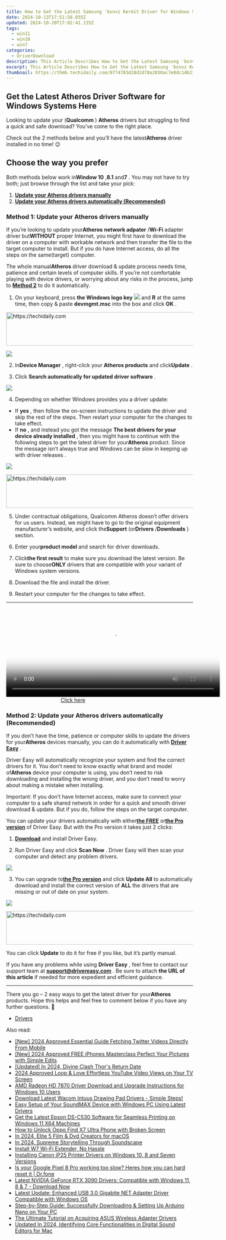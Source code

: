 ```yaml
---
title: How to Get the Latest Samsung ˈbɛnvɪ Kermit Driver for Windows Systems
date: 2024-10-13T17:51:58.035Z
updated: 2024-10-20T17:02:41.135Z
tags:
  - win11
  - win10
  - win7
categories:
  - DriverDownload
description: This Article Describes How to Get the Latest Samsung ˈbɛnvɪ Kermit Driver for Windows Systems
excerpt: This Article Describes How to Get the Latest Samsung ˈbɛnvɪ Kermit Driver for Windows Systems
thumbnail: https://thmb.techidaily.com/8774783d28d2d78a2030ac7e0dc1d6230634beecdba672087a8494366974e451.jpg
---
```


## Get the Latest Atheros Driver Software for Windows Systems Here

Looking to update your (**Qualcomm** ) **Atheros** drivers but struggling to find a quick and safe download? You’ve come to the right place.

 Check out the 2 methods below and you’ll have the latest**Atheros** driver installed in no time! 😉

## Choose the way you prefer

 Both methods below work in**Window 10** ,**8.1** and**7** . You may not have to try both; just browse through the list and take your pick:

1. **[Update your Atheros drivers manually](https://tools.techidaily.com/drivereasy/download/)**
2. **[Update your Atheros drivers automatically (Recommended)](https://tools.techidaily.com/drivereasy/download/)**

### Method 1: Update your Atheros drivers manually

 If you’re looking to update your**Atheros** **network adpater** /**Wi-Fi** adapter driver but**WITHOUT** proper Internet, you might first have to download the driver on a computer with workable network and then transfer the file to the target computer to install. But if you do have Internet access, do all the steps on the same(target) computer.

 The whole manual**Atheros** driver download & update process  needs time, patience and certain levels of computer skills. If you’re not comfortable playing  with device drivers, or worrying about any risks in the process, jump to **[Method 2](https://tools.techidaily.com/drivereasy/download/)**  to do it automatically.

 1) On your keyboard, press **the Windows logo key** **![](https://images.drivereasy.com/wp-content/uploads/2018/04/img_5ae0331bc08e4.png)**  and **R**  at the same time, then copy & paste **devmgmt.msc** into the box and click **OK** .

<!-- affiliate ads begin -->
<a href="https://appsumo.8odi.net/c/5597632/2151883/7443" target="_top" id="2151883">
  <img src="//a.impactradius-go.com/display-ad/7443-2151883" border="0" alt="https://techidaily.com" width="728" height="90"/>
</a>
<img height="0" width="0" src="https://appsumo.8odi.net/i/5597632/2151883/7443" style="position:absolute;visibility:hidden;" border="0" />
<!-- affiliate ads end -->

![](https://images.drivereasy.com/wp-content/uploads/2018/05/img_5afb9c1b96ba9.png)

 2) In**Device Manager** , right-click your **Atheros products** and click**Update** .

 3) Click **Search automatically for updated driver software** .

![](https://images.drivereasy.com/wp-content/uploads/2018/07/img_5b60227d330f0.png)

4) Depending on whether Windows provides you a driver update:

* If **yes** , then follow the on-screen instructions to update the driver and skip the rest of the steps. Then restart your computer for the changes to take effect.
* If **no** , and instead you got the message **The best drivers for your device already installed** , then you might have to continue with the following steps to get the latest driver for your**Atheros** product. Since the message isn’t always true and Windows can be slow in keeping up with driver releases .

![](https://images.drivereasy.com/wp-content/uploads/2018/07/img_5b602d7234e1b.jpg)

<!-- affiliate ads begin -->
<a href="https://unicoeye.pxf.io/c/5597632/2134230/18498" target="_top" id="2134230">
  <img src="//a.impactradius-go.com/display-ad/18498-2134230" border="0" alt="https://techidaily.com" width="728" height="90"/>
</a>
<img height="0" width="0" src="https://unicoeye.pxf.io/i/5597632/2134230/18498" style="position:absolute;visibility:hidden;" border="0" />
<!-- affiliate ads end -->

 5) Under contractual obligations, Qualcomm Atheros doesn’t offer drivers for us users. Instead, we might have to  go to the original equipment manufacturer’s website, and click the**Support** (or**Drivers** /**Downloads** ) section.

 6) Enter your**product model** and search for driver downloads.

 7) Click**the first result** to make sure you download the latest version.  Be sure to choose**ONLY** drivers that are compatible with your variant of Windows system versions.

 8) Download the file and install the driver.

 9) Restart your computer for the changes to take effect.

---

<!-- affiliate ads begin -->
<span id="1983575">
					<video width="576" height="240" style="cursor:pointer"
           poster="//a.impactradius-go.com/display-clicktoplayimage/1983575.png"
           onclick="if(!this.playClicked){this.play();this.setAttribute('controls',true);this.playClicked=true;}">
	   <source src="//a.impactradius-go.com/display-ad/22993-1983575">
	   <img src="//a.impactradius-go.com/display-clicktoplayimage/1983575.png" style="border: none; height: 100%; width: 100%; object-fit: contain">
	</video>
	<div style="width:360px;text-align:center"><a href="javascript:window.open(decodeURIComponent('https%3A%2F%2Fhomestyler.sjv.io%2Fc%2F5597632%2F1983575%2F22993'), '_blank');void(0);">Click here</a></div>
</span>
<img height="0" width="0" src="https://imp.pxf.io/i/5597632/1983575/22993" style="position:absolute;visibility:hidden;" border="0" />
<!-- affiliate ads end -->

### Method 2: Update your Atheros drivers automatically (Recommended)

 If you don’t have the time, patience or computer skills to update the drivers for your**Atheros** devices  manually, you can do it automatically with **[Driver Easy](https://tools.techidaily.com/drivereasy/download/)**  .

 Driver Easy will automatically recognize your system and find the correct drivers for it. You don’t need to know exactly what brand and model of**Atheros** device your computer is using, you don’t need to risk downloading and installing the wrong driver, and you don’t need to worry about making a mistake when installing.

 Important: If you don’t have Internet access, make sure to connect your computer to a safe shared network in order for a quick and smooth driver download & update. But if you do, follow the steps on the target computer.

 You can update your drivers automatically with either[**the FREE**](https://tools.techidaily.com/drivereasy/download/)  or[**the Pro version**](https://tools.techidaily.com/drivereasy/download/) of Driver Easy. But with the Pro version it takes just 2 clicks:

 1) **[Download](https://tools.techidaily.com/drivereasy/download/)**  and install Driver Easy.

 2) Run Driver Easy and click **Scan Now** .  Driver Easy will then scan your computer and detect any problem drivers.

![](https://images.drivereasy.com/wp-content/uploads/2018/07/img_5b3b19bf43ece.jpg)

 3) You can upgrade to[**the Pro version**](https://tools.techidaily.com/drivereasy/download/)  and click **Update All** to automatically download and install the correct version of **ALL**  the drivers that are missing or out of date on your system.

![](https://images.drivereasy.com/wp-content/uploads/2018/07/img_5b5af0deb80ba.jpg)

<!-- affiliate ads begin -->
<a href="https://aligracehair.sjv.io/c/5597632/2036501/19272" target="_top" id="2036501">
  <img src="//a.impactradius-go.com/display-ad/19272-2036501" border="0" alt="https://techidaily.com" width="728" height="90"/>
</a>
<img height="0" width="0" src="https://aligracehair.sjv.io/i/5597632/2036501/19272" style="position:absolute;visibility:hidden;" border="0" />
<!-- affiliate ads end -->

 You can click **Update**  to  do it for free if you like, but it’s partly manual.

 If you have any problems while using **Driver Easy** , feel free to contact our support team at **<support@drivereasy.com>** . Be sure to attach **the URL of this article** if needed for more expedient and efficient guidance.

---

 There you go – 2 easy ways to get the latest driver for your**Atheros** products. Hope this helps and feel free to comment below if you have any further questions. 🙂

* [Drivers](https://tools.techidaily.com/drivereasy/download/)

<ins class="adsbygoogle"
     style="display:block"
     data-ad-format="autorelaxed"
     data-ad-client="ca-pub-7571918770474297"
     data-ad-slot="1223367746"></ins>

<ins class="adsbygoogle"
     style="display:block"
     data-ad-client="ca-pub-7571918770474297"
     data-ad-slot="8358498916"
     data-ad-format="auto"
     data-full-width-responsive="true"></ins>

<span class="atpl-alsoreadstyle">Also read:</span>
<div><ul>
<li><a href="https://twitter-videos.techidaily.com/new-2024-approved-essential-guide-fetching-twitter-videos-directly-from-mobile/"><u>[New] 2024 Approved Essential Guide Fetching Twitter Videos Directly From Mobile</u></a></li>
<li><a href="https://fox-helps.techidaily.com/new-2024-approved-free-iphones-masterclass-perfect-your-pictures-with-simple-edits/"><u>[New] 2024 Approved FREE iPhones Masterclass Perfect Your Pictures with Simple Edits</u></a></li>
<li><a href="https://digital-screen-recording.techidaily.com/updated-in-2024-divine-clash-thors-return-date/"><u>[Updated] In 2024, Divine Clash Thor's Return Date</u></a></li>
<li><a href="https://youtube-data.techidaily.com/approved-loop-and-love-effortless-youtube-video-views-on-your-tv-screen/"><u>2024 Approved Loop & Love Effortless YouTube Video Views on Your TV Screen</u></a></li>
<li><a href="https://win-amazing.techidaily.com/amd-radeon-hd-7870-driver-download-and-upgrade-instructions-for-windows-10-users/"><u>AMD Radeon HD 7870 Driver Download and Upgrade Instructions for Windows 10 Users</u></a></li>
<li><a href="https://win-amazing.techidaily.com/download-latest-wacom-intuus-drawing-pad-drivers-simple-steps/"><u>Download Latest Wacom Intuus Drawing Pad Drivers - Simple Steps!</u></a></li>
<li><a href="https://win-amazing.techidaily.com/easy-setup-of-your-soundmax-device-with-windows-pc-using-latest-drivers/"><u>Easy Setup of Your SoundMAX Device with Windows PC Using Latest Drivers</u></a></li>
<li><a href="https://win-amazing.techidaily.com/get-the-latest-epson-ds-c530-software-for-seamless-printing-on-windows-11-x64-machines/"><u>Get the Latest Epson DS-C530 Software for Seamless Printing on Windows 11 X64 Machines</u></a></li>
<li><a href="https://android-unlock.techidaily.com/how-to-unlock-oppo-find-x7-ultra-phone-with-broken-screen-by-drfone-android/"><u>How to Unlock Oppo Find X7 Ultra Phone with Broken Screen</u></a></li>
<li><a href="https://fox-friendly.techidaily.com/in-2024-elite-5-film-and-dvd-creators-for-macos/"><u>In 2024, Elite 5 Film & Dvd Creators for macOS</u></a></li>
<li><a href="https://some-skills.techidaily.com/in-2024-supreme-storytelling-through-soundscape/"><u>In 2024, Supreme Storytelling Through Soundscape</u></a></li>
<li><a href="https://driver-install.techidaily.com/install-w7-wi-fi-extender-no-hassle/"><u>Install W7 Wi-Fi Extender, No Hassle</u></a></li>
<li><a href="https://win-amazing.techidaily.com/installing-canon-ip25-printer-drivers-on-windows-10-8-and-seven-versions/"><u>Installing Canon iP25 Printer Drivers on Windows 10, 8 and Seven Versions</u></a></li>
<li><a href="https://techidaily.com/is-your-google-pixel-8-pro-working-too-slow-heres-how-you-can-hard-reset-it-drfone-by-drfone-reset-android-reset-android/"><u>Is your Google Pixel 8 Pro working too slow? Heres how you can hard reset it | Dr.fone</u></a></li>
<li><a href="https://win-amazing.techidaily.com/latest-nvidia-geforce-rtx-3090-drivers-compatible-with-windows-11-8-and-7-download-now/"><u>Latest NVIDIA GeForce RTX 3090 Drivers: Compatible with Windows 11, 8 & 7 - Download Now</u></a></li>
<li><a href="https://win-amazing.techidaily.com/latest-update-enhanced-usb-30-gigabite-net-adapter-driver-compatible-with-windows-os/"><u>Latest Update: Enhanced USB 3.0 Gigabite NET Adapter Driver Compatible with Windows OS</u></a></li>
<li><a href="https://win-amazing.techidaily.com/step-by-step-guide-successfully-downloading-and-setting-up-arduino-nano-on-your-pc/"><u>Step-by-Step Guide: Successfully Downloading & Setting Up Arduino Nano on Your PC</u></a></li>
<li><a href="https://win-amazing.techidaily.com/the-ultimate-tutorial-on-acquiring-asus-wireless-adapter-drivers/"><u>The Ultimate Tutorial on Acquiring ASUS Wireless Adapter Drivers</u></a></li>
<li><a href="https://audio-editing.techidaily.com/updated-in-2024-identifying-core-functionalities-in-digital-sound-editors-for-mac/"><u>Updated In 2024, Identifying Core Functionalities in Digital Sound Editors for Mac</u></a></li>
</ul></div>

